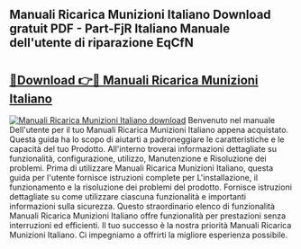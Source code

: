 ## Manuali Ricarica Munizioni Italiano Download gratuit PDF - Part-FjR Italiano Manuale dell'utente di riparazione EqCfN

# <h2><a href="http://dfgzzp.blite.top/?on=Manuali+Ricarica+Munizioni+Italiano">🔗Download 👉🔴 Manuali Ricarica Munizioni Italiano</a></h2>

[![Manuali Ricarica Munizioni Italiano download](https://i.imgur.com/lujVjoI.png)](http://dfgzzp.blite.top/?on=Manuali+Ricarica+Munizioni+Italiano)
Benvenuto nel manuale Dell'utente per il tuo Manuali Ricarica Munizioni Italiano appena acquistato. Questa guida ha lo scopo di aiutarti a padroneggiare le caratteristiche e le capacità del tuo Prodotto. All'interno troverai informazioni dettagliate su funzionalità, configurazione, utilizzo, Manutenzione e Risoluzione dei problemi. Prima di utilizzare Manuali Ricarica Munizioni Italiano, questa guida per l'utente fornisce istruzioni complete per L'installazione, il funzionamento e la risoluzione dei problemi del prodotto. Fornisce istruzioni dettagliate su come utilizzare ciascuna funzionalità e importanti informazioni sulla sicurezza. Questo straordinario elenco di funzionalità Manuali Ricarica Munizioni Italiano offre funzionalità per prestazioni senza interruzioni ed efficienti. Il tuo successo è la nostra priorità Manuali Ricarica Munizioni Italiano. Ci impegniamo a offrirti la migliore esperienza possibile.
